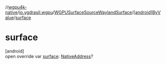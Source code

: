 //[wgpu4k-native](../../../../index.md)/[io.ygdrasil.wgpu](../../index.md)/[WGPUSurfaceSourceWaylandSurface](../index.md)/[[android]ByValue](index.md)/[surface](surface.md)

# surface

[android]\
open override var [surface](surface.md): [NativeAddress](../../../ffi/-native-address/index.md)?